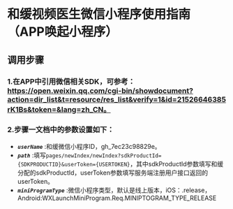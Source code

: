 # 和缓视频医生微信小程序使用指南（APP唤起小程序）

## 调用步骤

### 1.在APP中引用微信相关SDK，可参考：https://open.weixin.qq.com/cgi-bin/showdocument?action=dir_list&t=resource/res_list&verify=1&id=21526646385rK1Bs&token=&lang=zh_CN。

### 2.步骤一文档中的参数设置如下：
 - ***`userName`*** :和缓微信小程序ID，gh_7ec23c98829e。
 - ***`path`*** :填写`pages/newIndex/newIndex?sdkProductId={SDKPRODUCTID}&userToken={USERTOKEN}`，其中sdkProductId参数填写和缓分配的sdkProductId，userToken参数填写服务端注册用户接口返回的userToken。
 - ***`miniProgramType`*** :微信小程序类型，默认是线上版本，iOS：.release，Android:WXLaunchMiniProgram.Req.MINIPTOGRAM_TYPE_RELEASE

  
